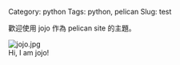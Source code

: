 
Category: python
Tags: python, pelican
Slug: test

歡迎使用 jojo 作為 pelican site 的主題。

<div class="uk-thumbnail uk-thumbnail-small">
    <img src="{attach}images/jojo.jpg" alt="jojo.jpg">
    <div class="uk-thumbnail-caption"> Hi, I am jojo! </div>
</div>
